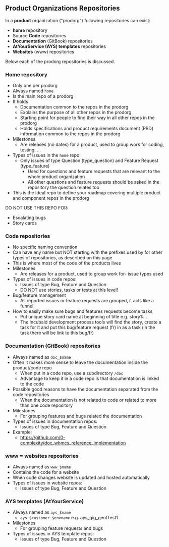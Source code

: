 ##  Product Organizations Repositories

In a **product** organization ("prodorg") following repositories can exist:

- **home** repository
- Source **Code** repositories
- **Documentation** (GitBook) repositories
- **AtYourService (AYS) templates** repositories
- **Websites** (www) repositories

Below each of the prodorg repositories is discussed.


### Home repository

- Only one per prodorg
- Always named ```home```
- Is the main repo of a prodorg
- It holds 
  - Documentation common to the repos in the prodorg
  - Explains the purpose of all other repos in the prodorg
  - Starting point for people to find their way in all other repos in the prodorg
  - Holds specifications and product requirements document (PRD) information common to the repos in the prodorg
- Milestones
  - Are releases (no dates) for a product, used to group work for coding, testing, ...
- Types of issues in the ``home`` repo:
  - Only issues of type Question (type_question) and Feature Request (type_feature)
    - Used for questions and feature requests that are relevant to the whole product organization
    - All other questions and feature requests should be asked in the repository the question relates too 
- This is the ideal repo to define your roadmap covering multiple product and component repos in the prodorg

DO NOT USE THIS REPO FOR:
- Escalating bugs
- Story cards

  
### Code repositories

- No specific naming convention
- Can have any name but NOT starting with the prefixes used by for other types of repositories, as described on this page
- This is where most of the code of the products lives
- Milestones
  - Are releases for a product, used to group work for- issue types used
- Types of issues in code repos:
  - Issues of type Bug, Feature and Question
  - DO NOT use stories, tasks or tests at this level! 
- Bug/feature management
    - All reported issues or feature requests are grouped, it acts like a funnel    
- How to easily make sure bugs and features requests become tasks
  - Put unique story card name at beginning of title e.g. story1:...
  - The Incubaid development process tools will find the story, create a task for it and put this bug/feature request (fr) in as a task (in the task there will be link to this bug/fr) 


### Documentation (GitBook) repositories

- Always named as ```doc_$name```
- Often it makes more sense to leave the documentation inside the product/code repo
  - When put in a code repo, use a subdirectory ```/doc```
  - Advantage to keep it in a code repo is that documentation is linked to the code
- Possible good reasons to have the documentation separated from the code repositories
  - When the documentation is not related to code or related to more than one code repository  
- Milestones
  - For grouping features and bugs related the documentation
- Types of issues in documentation repos:
    - Issues of type Bug, Feature and Question
- Example:
    - https://github.com/0-complexity/doc_whmcs_reference_implementation
   

### www = websites repositories

- Always named as ```www_$name```
- Contains the code for a website
- When code changes website is updated and hosted automatically
- Types of issues in website repos:
    - Issues of type Bug, Feature and Question


### AYS templates (AtYourService)

- Always named as ```ays_$name```
  - ```ays_$customer_$envname``` e.g. ays_gig_gentTest1
- Milestones
  - For grouping feature requests and bugs
- Types of issues in AYS template repos:
    - Issues of type Bug, Feature and Question